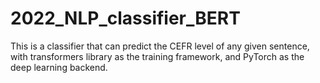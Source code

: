 # 2022_NLP_classifier_BERT

This is a classifier that can predict the CEFR level of any given sentence, with transformers library as the
training framework, and PyTorch as the deep learning backend.
